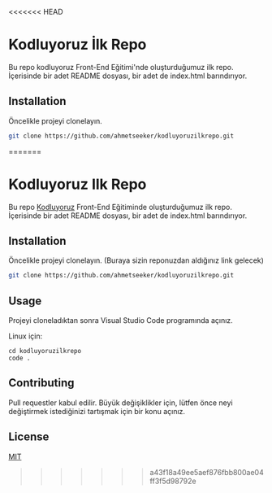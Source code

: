<<<<<<< HEAD
# Kodluyoruz İlk Repo
Bu repo kodluyoruz Front-End Eğitimi'nde oluşturduğumuz ilk repo. İçerisinde bir adet README dosyası, bir adet de index.html barındırıyor.

## Installation
Öncelikle projeyi clonelayın.
```bash
git clone https://github.com/ahmetseeker/kodluyoruzilkrepo.git
```
=======
# Kodluyoruz Ilk Repo

Bu repo [Kodluyoruz](https://www.kodluyoruz.org) Front-End Eğitiminde oluşturduğumuz ilk repo. İçerisinde bir adet README dosyası, bir adet de index.html barındırıyor.



## Installation

Öncelikle projeyi clonelayın. (Buraya sizin reponuzdan aldığınız link gelecek)

```bash
git clone https://github.com/ahmetseeker/kodluyoruzilkrepo.git
```

## Usage

Projeyi cloneladıktan sonra Visual Studio Code programında açınız.

Linux için:
```linux
cd kodluyoruzilkrepo
code .
```

## Contributing
Pull requestler kabul edilir. Büyük değişiklikler için, lütfen önce neyi değiştirmek istediğinizi tartışmak için bir konu açınız.


## License
[MIT](https://choosealicense.com/licenses/mit/)
>>>>>>> a43f18a49ee5aef876fbb800ae04ff3f5d98792e
